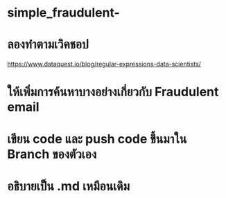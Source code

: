# simple_fraudulent-

# ลองทำตามเวิคชอป
https://www.dataquest.io/blog/regular-expressions-data-scientists/

# ให้เพิ่มการค้นหาบางอย่างเกี่ยวกับ Fraudulent email

# เขียน code และ push code ขึ้นมาใน Branch ของตัวเอง 
# อธิบายเป็น .md เหมือนเดิม

